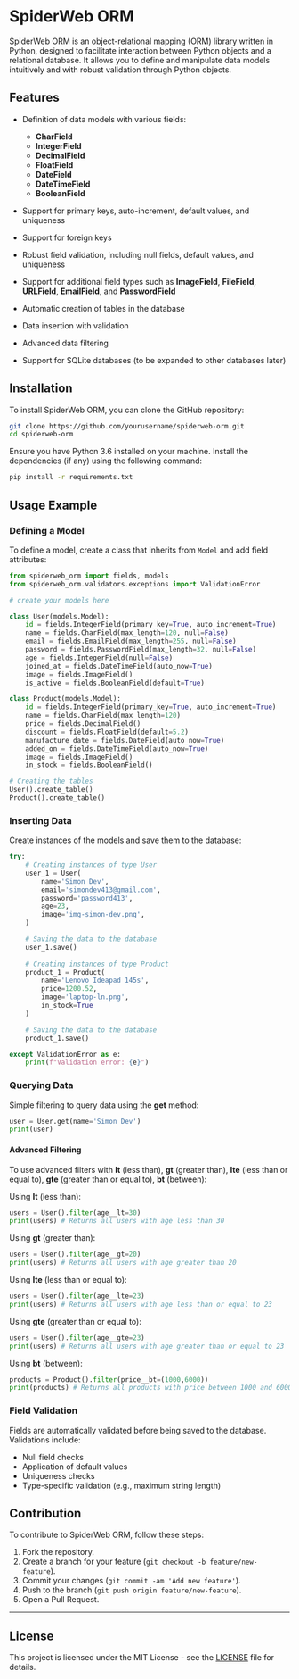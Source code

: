 # SpiderWeb ORM

SpiderWeb ORM is an object-relational mapping (ORM) library written in Python, designed to facilitate interaction between Python objects and a relational database. It allows you to define and manipulate data models intuitively and with robust validation through Python objects.

## Features

- Definition of data models with various fields:
    - **CharField**
    - **IntegerField**
    - **DecimalField**
    - **FloatField**
    - **DateField**
    - **DateTimeField**
    - **BooleanField**
 
- Support for primary keys, auto-increment, default values, and uniqueness
- Support for foreign keys
- Robust field validation, including null fields, default values, and uniqueness
- Support for additional field types such as **ImageField**, **FileField**, **URLField**, **EmailField**, and **PasswordField**
- Automatic creation of tables in the database
- Data insertion with validation
- Advanced data filtering
- Support for SQLite databases (to be expanded to other databases later)

## Installation

To install SpiderWeb ORM, you can clone the GitHub repository:

```bash
git clone https://github.com/yourusername/spiderweb-orm.git
cd spiderweb-orm
```

Ensure you have Python 3.6 installed on your machine. Install the dependencies (if any) using the following command:

```bash
pip install -r requirements.txt
```

## Usage Example

### Defining a Model

To define a model, create a class that inherits from `Model` and add field attributes:

```python
from spiderweb_orm import fields, models
from spiderweb_orm.validators.exceptions import ValidationError

# create your models here

class User(models.Model):
    id = fields.IntegerField(primary_key=True, auto_increment=True)
    name = fields.CharField(max_length=120, null=False)
    email = fields.EmailField(max_length=255, null=False)
    password = fields.PasswordField(max_length=32, null=False)
    age = fields.IntegerField(null=False)
    joined_at = fields.DateTimeField(auto_now=True)
    image = fields.ImageField()
    is_active = fields.BooleanField(default=True)

class Product(models.Model):
    id = fields.IntegerField(primary_key=True, auto_increment=True)
    name = fields.CharField(max_length=120)
    price = fields.DecimalField()
    discount = fields.FloatField(default=5.2)
    manufacture_date = fields.DateField(auto_now=True)
    added_on = fields.DateTimeField(auto_now=True)
    image = fields.ImageField()
    in_stock = fields.BooleanField()

# Creating the tables 
User().create_table()
Product().create_table()
```

### Inserting Data

Create instances of the models and save them to the database:

```python
try:
    # Creating instances of type User
    user_1 = User(
        name='Simon Dev',
        email='simondev413@gmail.com',
        password='password413',
        age=23,
        image='img-simon-dev.png',
    ) 

    # Saving the data to the database
    user_1.save()    
   
    # Creating instances of type Product
    product_1 = Product(
        name='Lenovo Ideapad 145s',
        price=1200.52,
        image='laptop-ln.png',
        in_stock=True
    )

    # Saving the data to the database
    product_1.save()

except ValidationError as e:
    print(f"Validation error: {e}")
```

### Querying Data

Simple filtering to query data using the **get** method:

```python
user = User.get(name='Simon Dev')
print(user)
```

#### Advanced Filtering

To use advanced filters with **lt** (less than), **gt** (greater than), **lte** (less than or equal to), **gte** (greater than or equal to), **bt** (between):

Using **lt** (less than):
```python
users = User().filter(age__lt=30)
print(users) # Returns all users with age less than 30
```

Using **gt** (greater than):
```python
users = User().filter(age__gt=20)
print(users) # Returns all users with age greater than 20
```

Using **lte** (less than or equal to):
```python
users = User().filter(age__lte=23)
print(users) # Returns all users with age less than or equal to 23
```

Using **gte** (greater than or equal to):
```python
users = User().filter(age__gte=23)
print(users) # Returns all users with age greater than or equal to 23
```

Using **bt** (between):
```python
products = Product().filter(price__bt=(1000,6000))
print(products) # Returns all products with price between 1000 and 6000
```

### Field Validation

Fields are automatically validated before being saved to the database. Validations include:

- Null field checks
- Application of default values
- Uniqueness checks
- Type-specific validation (e.g., maximum string length)

## Contribution

To contribute to SpiderWeb ORM, follow these steps:

1. Fork the repository.
2. Create a branch for your feature (`git checkout -b feature/new-feature`).
3. Commit your changes (`git commit -am 'Add new feature'`).
4. Push to the branch (`git push origin feature/new-feature`).
5. Open a Pull Request.

---

## License

This project is licensed under the MIT License - see the [LICENSE](LICENSE) file for details.
